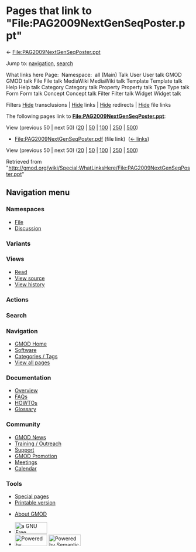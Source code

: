 <div id="mw-page-base" class="noprint">

</div>

<div id="mw-head-base" class="noprint">

</div>

<div id="content" class="mw-body" role="main">

<span id="top"></span>

<div id="mw-js-message" style="display:none;">

</div>



# <span dir="auto">Pages that link to "File:PAG2009NextGenSeqPoster.ppt"</span>

<div id="bodyContent">

<div id="contentSub">

←
[File:PAG2009NextGenSeqPoster.ppt](/wiki/File:PAG2009NextGenSeqPoster.ppt "File:PAG2009NextGenSeqPoster.ppt")

</div>

<div id="jump-to-nav" class="mw-jump">

Jump to: [navigation](#mw-navigation), [search](#p-search)

</div>

<div id="mw-content-text">

What links here Page:  Namespace:  all (Main) Talk User User talk GMOD
GMOD talk File File talk MediaWiki MediaWiki talk Template Template talk
Help Help talk Category Category talk Property Property talk Type Type
talk Form Form talk Concept Concept talk Filter Filter talk Widget
Widget talk

Filters
[Hide](/mediawiki/index.php?title=Special:WhatLinksHere/File:PAG2009NextGenSeqPoster.ppt&hidetrans=1 "Special:WhatLinksHere/File:PAG2009NextGenSeqPoster.ppt")
transclusions \|
[Hide](/mediawiki/index.php?title=Special:WhatLinksHere/File:PAG2009NextGenSeqPoster.ppt&hidelinks=1 "Special:WhatLinksHere/File:PAG2009NextGenSeqPoster.ppt")
links \|
[Hide](/mediawiki/index.php?title=Special:WhatLinksHere/File:PAG2009NextGenSeqPoster.ppt&hideredirs=1 "Special:WhatLinksHere/File:PAG2009NextGenSeqPoster.ppt")
redirects \|
[Hide](/mediawiki/index.php?title=Special:WhatLinksHere/File:PAG2009NextGenSeqPoster.ppt&hideimages=1 "Special:WhatLinksHere/File:PAG2009NextGenSeqPoster.ppt")
file links

The following pages link to
**[File:PAG2009NextGenSeqPoster.ppt](/wiki/File:PAG2009NextGenSeqPoster.ppt "File:PAG2009NextGenSeqPoster.ppt")**:

View (previous 50 \| next 50)
([20](/mediawiki/index.php?title=Special:WhatLinksHere/File:PAG2009NextGenSeqPoster.ppt&limit=20 "Special:WhatLinksHere/File:PAG2009NextGenSeqPoster.ppt")
\|
[50](/mediawiki/index.php?title=Special:WhatLinksHere/File:PAG2009NextGenSeqPoster.ppt&limit=50 "Special:WhatLinksHere/File:PAG2009NextGenSeqPoster.ppt")
\|
[100](/mediawiki/index.php?title=Special:WhatLinksHere/File:PAG2009NextGenSeqPoster.ppt&limit=100 "Special:WhatLinksHere/File:PAG2009NextGenSeqPoster.ppt")
\|
[250](/mediawiki/index.php?title=Special:WhatLinksHere/File:PAG2009NextGenSeqPoster.ppt&limit=250 "Special:WhatLinksHere/File:PAG2009NextGenSeqPoster.ppt")
\|
[500](/mediawiki/index.php?title=Special:WhatLinksHere/File:PAG2009NextGenSeqPoster.ppt&limit=500 "Special:WhatLinksHere/File:PAG2009NextGenSeqPoster.ppt"))

- [File:PAG2009NextGenSeqPoster.pdf](/wiki/File:PAG2009NextGenSeqPoster.pdf "File:PAG2009NextGenSeqPoster.pdf")
  (file link) ‎ <span class="mw-whatlinkshere-tools">([←
  links](/mediawiki/index.php?title=Special:WhatLinksHere&target=File%3APAG2009NextGenSeqPoster.pdf "Special:WhatLinksHere"))</span>

View (previous 50 \| next 50)
([20](/mediawiki/index.php?title=Special:WhatLinksHere/File:PAG2009NextGenSeqPoster.ppt&limit=20 "Special:WhatLinksHere/File:PAG2009NextGenSeqPoster.ppt")
\|
[50](/mediawiki/index.php?title=Special:WhatLinksHere/File:PAG2009NextGenSeqPoster.ppt&limit=50 "Special:WhatLinksHere/File:PAG2009NextGenSeqPoster.ppt")
\|
[100](/mediawiki/index.php?title=Special:WhatLinksHere/File:PAG2009NextGenSeqPoster.ppt&limit=100 "Special:WhatLinksHere/File:PAG2009NextGenSeqPoster.ppt")
\|
[250](/mediawiki/index.php?title=Special:WhatLinksHere/File:PAG2009NextGenSeqPoster.ppt&limit=250 "Special:WhatLinksHere/File:PAG2009NextGenSeqPoster.ppt")
\|
[500](/mediawiki/index.php?title=Special:WhatLinksHere/File:PAG2009NextGenSeqPoster.ppt&limit=500 "Special:WhatLinksHere/File:PAG2009NextGenSeqPoster.ppt"))

</div>

<div class="printfooter">

Retrieved from
"<http://gmod.org/wiki/Special:WhatLinksHere/File:PAG2009NextGenSeqPoster.ppt>"

</div>

<div id="catlinks" class="catlinks catlinks-allhidden">

</div>

<div class="visualClear">

</div>

</div>

</div>

<div id="mw-navigation">

## Navigation menu

<div id="mw-head">



<div id="left-navigation">

<div id="p-namespaces" class="vectorTabs" role="navigation"
aria-labelledby="p-namespaces-label">

### Namespaces

- <span id="ca-nstab-image"><a href="/wiki/File:PAG2009NextGenSeqPoster.ppt" accesskey="c"
  title="View the file page [c]">File</a></span>
- <span id="ca-talk"><a
  href="/mediawiki/index.php?title=File_talk:PAG2009NextGenSeqPoster.ppt&amp;action=edit&amp;redlink=1"
  accesskey="t"
  title="Discussion about the content page [t]">Discussion</a></span>

</div>

<div id="p-variants" class="vectorMenu emptyPortlet" role="navigation"
aria-labelledby="p-variants-label">

### 

### Variants[](#)

<div class="menu">

</div>

</div>

</div>

<div id="right-navigation">

<div id="p-views" class="vectorTabs" role="navigation"
aria-labelledby="p-views-label">

### Views

- <span id="ca-view">[Read](/wiki/File:PAG2009NextGenSeqPoster.ppt)</span>
- <span id="ca-viewsource"><a
  href="/mediawiki/index.php?title=File:PAG2009NextGenSeqPoster.ppt&amp;action=edit"
  accesskey="e" title="This page is protected.
  You can view its source [e]">View source</a></span>
- <span id="ca-history"><a
  href="/mediawiki/index.php?title=File:PAG2009NextGenSeqPoster.ppt&amp;action=history"
  accesskey="h" title="Past revisions of this page [h]">View history</a></span>

</div>

<div id="p-cactions" class="vectorMenu emptyPortlet" role="navigation"
aria-labelledby="p-cactions-label">

### Actions[](#)

<div class="menu">

</div>

</div>

<div id="p-search" role="search">

### Search

<div id="simpleSearch">

</div>

</div>

</div>

</div>

<div id="mw-panel">

<div id="p-logo" role="banner">

<a href="/wiki/Main_Page"
style="background-image: url(http://gmod.org/images/GMOD-cogs.png);"
title="Visit the main page"></a>

</div>

<div id="p-Navigation" class="portal" role="navigation"
aria-labelledby="p-Navigation-label">

### Navigation

<div class="body">

- <span id="n-GMOD-Home">[GMOD Home](/wiki/Main_Page)</span>
- <span id="n-Software">[Software](/wiki/GMOD_Components)</span>
- <span id="n-Categories-.2F-Tags">[Categories /
  Tags](/wiki/Categories)</span>
- <span id="n-View-all-pages">[View all
  pages](/wiki/Special:AllPages)</span>

</div>

</div>

<div id="p-Documentation" class="portal" role="navigation"
aria-labelledby="p-Documentation-label">

### Documentation

<div class="body">

- <span id="n-Overview">[Overview](/wiki/Overview)</span>
- <span id="n-FAQs">[FAQs](/wiki/Category:FAQ)</span>
- <span id="n-HOWTOs">[HOWTOs](/wiki/Category:HOWTO)</span>
- <span id="n-Glossary">[Glossary](/wiki/Glossary)</span>

</div>

</div>

<div id="p-Community" class="portal" role="navigation"
aria-labelledby="p-Community-label">

### Community

<div class="body">

- <span id="n-GMOD-News">[GMOD News](/wiki/GMOD_News)</span>
- <span id="n-Training-.2F-Outreach">[Training /
  Outreach](/wiki/Training_and_Outreach)</span>
- <span id="n-Support">[Support](/wiki/Support)</span>
- <span id="n-GMOD-Promotion">[GMOD
  Promotion](/wiki/GMOD_Promotion)</span>
- <span id="n-Meetings">[Meetings](/wiki/Meetings)</span>
- <span id="n-Calendar">[Calendar](/wiki/Calendar)</span>

</div>

</div>

<div id="p-tb" class="portal" role="navigation"
aria-labelledby="p-tb-label">

### Tools

<div class="body">

- <span id="t-specialpages"><a href="/wiki/Special:SpecialPages" accesskey="q"
  title="A list of all special pages [q]">Special pages</a></span>
- <span id="t-print"><a
  href="/mediawiki/index.php?title=Special:WhatLinksHere/File:PAG2009NextGenSeqPoster.ppt&amp;printable=yes"
  rel="alternate" accesskey="p"
  title="Printable version of this page [p]">Printable version</a></span>

</div>

</div>

</div>

</div>

<div id="footer" role="contentinfo">

- <span id="footer-places-about">[About
  GMOD](/wiki/GMOD:About "GMOD:About")</span>

<!-- -->

- <span id="footer-copyrightico">[<img src="http://www.gnu.org/graphics/gfdl-logo-small.png" width="88"
  height="31" alt="a GNU Free Documentation License" />](http://www.gnu.org/licenses/fdl-1.3.html)</span>
- <span id="footer-poweredbyico">[<img src="/mediawiki/skins/common/images/poweredby_mediawiki_88x31.png"
  width="88" height="31" alt="Powered by MediaWiki" />](//www.mediawiki.org/)
  [<img
  src="/mediawiki/extensions/SemanticMediaWiki/includes/../resources/images/smw_button.png"
  width="88" height="31" alt="Powered by Semantic MediaWiki" />](https://www.semantic-mediawiki.org/wiki/Semantic_MediaWiki)</span>

<div style="clear:both">

</div>

</div>
